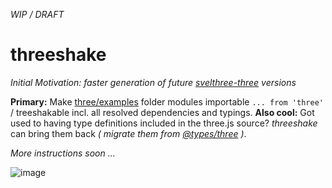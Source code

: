 *WIP / DRAFT*
# threeshake
*Initial Motivation: faster generation of future [svelthree-three](https://github.com/vatro/svelthree-three) versions*

**Primary:** Make [three/examples](https://github.com/mrdoob/three.js/tree/dev/examples) folder modules importable `... from 'three'` / treeshakable incl. all resolved dependencies and typings. **Also cool:** Got used to having type definitions included in the three.js source? *threeshake* can bring them back *( migrate them from [@types/three](https://github.com/DefinitelyTyped/DefinitelyTyped/tree/master/types/three) )*.

*More instructions soon ...*

![image](https://user-images.githubusercontent.com/3778969/113224745-58edfa80-928c-11eb-9f5b-67d56bbc7dc8.png)
